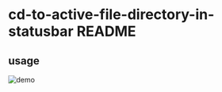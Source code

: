# cd-to-active-file-directory-in-statusbar README

## usage
![demo](https://github.com/nkn-ms/vscode-cd-to-active-file-directory/assets/29358090/da8e6f28-bedf-48d7-a324-71a63681a286)
